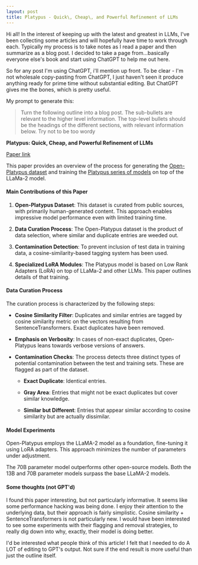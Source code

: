 ```yaml
---
layout: post
title: Platypus - Quick\, Cheap\, and Powerful Refinement of LLMs
---
```


Hi all! In the interest of keeping up with the latest and greatest in LLMs, I've been collecting some articles and will hopefully have time to work through each.  Typically my process is to take notes as I read a paper and then summarize as a blog post.  I decided to take a page from...basically everyone else's book and start using ChatGPT to help me out here.

So for any post I'm using ChatGPT, i'll mention up front.  To be clear - I'm not wholesale copy-pasting from ChatGPT, I just haven't seen it produce anything ready for prime time without substantial editing.  But ChatGPT gives me the bones, which is pretty useful.

My prompt to generate this:
>Turn the following outline into a blog post.  The sub-bullets are relevant to the higher level information.  The top-level bullets should be the headings of the different sections, with relevant information below.  Try not to be too wordy

**Platypus: Quick, Cheap, and Powerful Refinement of LLMs**

[Paper link](https://arxiv.org/pdf/2308.07317.pdf)

This paper provides an overview of the process for generating the [Open-Platypus dataset](https://huggingface.co/datasets/garage-bAInd/Open-Platypus) and training the [Platypus series of models](https://huggingface.co/garage-bAInd) on top of the LLaMa-2 model.

#### Main Contributions of this Paper

1. **Open-Platypus Dataset**: This dataset is curated from public sources, with primarily human-generated content. This approach enables impressive model performance even with limited training time.

2. **Data Curation Process**: The Open-Platypus dataset is the product of data selection, where similar and duplicate entries are weeded out.

3. **Contamination Detection**: To prevent inclusion of test data in training data, a cosine-similarity-based tagging system has been used.

4. **Specialized LoRA Modules**: The Platypus model is based on Low Rank Adapters (LoRA) on top of LLaMa-2 and other LLMs.  This paper outlines details of that training.

#### Data Curation Process

The curation process is characterized by the following steps:

- **Cosine Similarity Filter**: Duplicates and similar entries are tagged by cosine similarity metric on the vectors resulting from SentenceTransformers.  Exact duplicates have been removed.

- **Emphasis on Verbosity**: In cases of non-exact duplicates, Open-Platypus leans towards verbose versions of answers.

- **Contamination Checks**: The process detects three distinct types of potential contamination between the test and training sets. These are flagged as part of the dataset.

    - **Exact Duplicate**: Identical entries.

    - **Gray Area**: Entries that might not be exact duplicates but cover similar knowledge.

    - **Similar but Different**: Entries that appear similar according to cosine similarity but are actually dissimilar.

#### Model Experiments

Open-Platypus employs the LLaMA-2 model as a foundation, fine-tuning it using LoRA adapters. This approach minimizes the number of parameters under adjustment.

The 70B parameter model outperforms other open-source models. Both the 13B and 70B parameter models surpass the base LLaMA-2 models.

#### Some thoughts (not GPT'd)
I found this paper interesting, but not particularly informative.  It seems like some performance hacking was being done.  I enjoy their attention to the underlying data, but their approach is fairly simplistic.  Cosine similarity + SentenceTransformers is not particularly new.  I would have been interested to see some experiments with their flagging and removal strategies, to really dig down into why, exactly, their model is doing better.

I'd be interested what people think of this article! I felt that I needed to do A LOT of editing to GPT's output.  Not sure if the end result is more useful than just the outline itself.